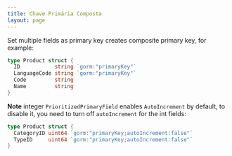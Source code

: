 ```yaml
---
title: Chave Primária Composta
layout: page
---
```


Set multiple fields as primary key creates composite primary key, for example:

```go
type Product struct {
  ID           string `gorm:"primaryKey"`
  LanguageCode string `gorm:"primaryKey"`
  Code         string
  Name         string
}
```

**Note** integer `PrioritizedPrimaryField` enables `AutoIncrement` by default, to disable it, you need to turn off `autoIncrement` for the int fields:

```go
type Product struct {
  CategoryID uint64 `gorm:"primaryKey;autoIncrement:false"`
  TypeID     uint64 `gorm:"primaryKey;autoIncrement:false"`
}
```

